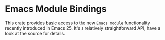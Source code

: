 Emacs Module Bindings
====

This crate provides basic access to the new `Emacs module` functionality
recently introduced in Emacs 25. It's a relatively straightforward API,
have a look at the source for details.
